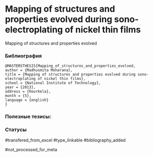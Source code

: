# Mapping of structures and properties evolved during sono-electroplating of nickel thin films

 Mapping of structures and properties evolved

### Библиография
```
@MASTERSTHESIS{Mapping_of_structures_and_properties_evolved,
author = {Madhusmita Moharana},
title = {Mapping of structures and properties evolved during sono-electroplating of nickel thin films},
school = {National Institute of Technology},
year = {2013},
address = {Rourkela},
month = {5},
language = {english}
}
```

### Полезные тезисы:

### Статусы
#transfered_from_excel 
#type_linkable
#bibliography_added

#not_processed_for_meta
